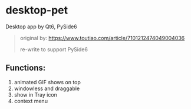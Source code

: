 # desktop-pet
Desktop app by Qt6, PySide6

> original by: https://www.toutiao.com/article/7101212474049004036
>
> re-write to support PySide6

## Functions:
1. animated GIF shows on top
2. windowless and draggable
3. show in Tray icon
4. context menu
